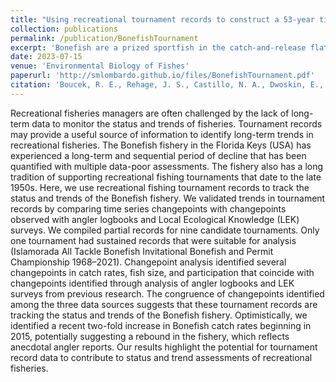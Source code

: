 ```yaml
---
title: "Using recreational tournament records to construct a 53-year time series of the Florida Keys recreational Bonefish fishery"
collection: publications
permalink: /publication/BonefishTournament
excerpt: 'Bonefish are a prized sportfish in the catch-and-release flats fisheries of Florida. Being a catch-and-release fishery, they are a data-poor species and population status cannot be assessed using stock assessment methods. To document historical changes in Bonefish populations in the Florida Keys, we pooled together annually occuring Bonefish fishing tournament records to track the status and trends of the fishery. We provide an example of a novel means for assessing data-limited recreational fisheries.'
date: 2023-07-15
venue: 'Environmental Biology of Fishes'
paperurl: 'http://smlombardo.github.io/files/BonefishTournament.pdf'
citation: 'Boucek, R. E., Rehage, J. S., Castillo, N. A., Dwoskin, E., <b>Lombardo, S. M.</b>, Santos, R., ... & Adams, A. J. (2023). Using recreational tournament records to construct a 53-year time series of the Florida Keys recreational Bonefish fishery. <i>Environmental Biology of Fishes</i>, 106(2), 279-291.'
---
```


Recreational fisheries managers are often challenged by the lack of long-term data to monitor the status and trends of fisheries. Tournament records may provide a useful source of information to identify long-term trends in recreational fisheries. The Bonefish fishery in the Florida Keys (USA) has experienced a long-term and sequential period of decline that has been quantified with multiple data-poor assessments. The fishery also has a long tradition of supporting recreational fishing tournaments that date to the late 1950s. Here, we use recreational fishing tournament records to track the status and trends of the Bonefish fishery. We validated trends in tournament records by comparing time series changepoints with changepoints observed with angler logbooks and Local Ecological Knowledge (LEK) surveys. We compiled partial records for nine candidate tournaments. Only one tournament had sustained records that were suitable for analysis (Islamorada All Tackle Bonefish Invitational Bonefish and Permit Championship 1968–2021). Changepoint analysis identified several changepoints in catch rates, fish size, and participation that coincide with changepoints identified through analysis of angler logbooks and LEK surveys from previous research. The congruence of changepoints identified among the three data sources suggests that these tournament records are tracking the status and trends of the Bonefish fishery. Optimistically, we identified a recent two-fold increase in Bonefish catch rates beginning in 2015, potentially suggesting a rebound in the fishery, which reflects anecdotal angler reports. Our results highlight the potential for tournament record data to contribute to status and trend assessments of recreational fisheries.
